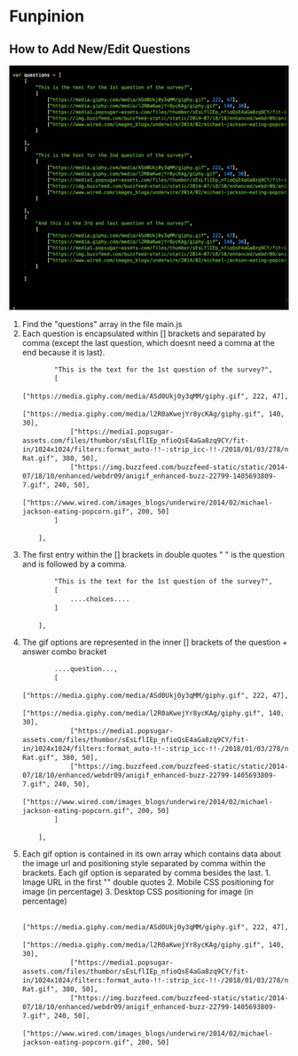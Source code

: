 # Funpinion

## How to Add New/Edit Questions

![alt text](add-question.png "Tips for adding questions screenshot")

1. Find the "questions" array in the file main.js
2. Each question is encapsulated within [] brackets and separated by comma (except the last question, which doesnt need a comma at the end because it is last). 
	```[
			"This is the text for the 1st question of the survey?",
			[
				["https://media.giphy.com/media/ASd0Ukj0y3qMM/giphy.gif", 222, 47],
				["https://media.giphy.com/media/l2R0aKwejYr8ycKAg/giphy.gif", 140, 30],
			 	["https://media1.popsugar-assets.com/files/thumbor/sEsLflIEp_nfioQsE4aGa8zq9CY/fit-in/1024x1024/filters:format_auto-!!-:strip_icc-!!-/2018/01/03/278/n/1922398/addurlYAmgaN/i/Nope-Rat.gif", 380, 50],
				["https://img.buzzfeed.com/buzzfeed-static/static/2014-07/18/10/enhanced/webdr09/anigif_enhanced-buzz-22799-1405693809-7.gif", 240, 50],
				["https://www.wired.com/images_blogs/underwire/2014/02/michael-jackson-eating-popcorn.gif", 200, 50]
			]

		],
	```
3. The first entry within the [] brackets in double quotes " " is the question and is followed by a comma.
	```[
			"This is the text for the 1st question of the survey?",
			[
				....choices....
			]

		],
	```
4. The gif options are represented in the inner [] brackets of the question + answer combo bracket
	```[
			....question...,
			[
				["https://media.giphy.com/media/ASd0Ukj0y3qMM/giphy.gif", 222, 47],
				["https://media.giphy.com/media/l2R0aKwejYr8ycKAg/giphy.gif", 140, 30],
			 	["https://media1.popsugar-assets.com/files/thumbor/sEsLflIEp_nfioQsE4aGa8zq9CY/fit-in/1024x1024/filters:format_auto-!!-:strip_icc-!!-/2018/01/03/278/n/1922398/addurlYAmgaN/i/Nope-Rat.gif", 380, 50],
				["https://img.buzzfeed.com/buzzfeed-static/static/2014-07/18/10/enhanced/webdr09/anigif_enhanced-buzz-22799-1405693809-7.gif", 240, 50],
				["https://www.wired.com/images_blogs/underwire/2014/02/michael-jackson-eating-popcorn.gif", 200, 50]
			]

		],
	```
5. Each gif option is contained in its own array which contains data about the image url and positioning style separated by comma within the brackets. Each gif option is separated by comma besides the last.
		1. Image URL in the first "" double quotes
		2. Mobile CSS positioning for image (in percentage)
		3. Desktop CSS positioning for image (in percentage)
	```
				["https://media.giphy.com/media/ASd0Ukj0y3qMM/giphy.gif", 222, 47],
				["https://media.giphy.com/media/l2R0aKwejYr8ycKAg/giphy.gif", 140, 30],
			 	["https://media1.popsugar-assets.com/files/thumbor/sEsLflIEp_nfioQsE4aGa8zq9CY/fit-in/1024x1024/filters:format_auto-!!-:strip_icc-!!-/2018/01/03/278/n/1922398/addurlYAmgaN/i/Nope-Rat.gif", 380, 50],
				["https://img.buzzfeed.com/buzzfeed-static/static/2014-07/18/10/enhanced/webdr09/anigif_enhanced-buzz-22799-1405693809-7.gif", 240, 50],
				["https://www.wired.com/images_blogs/underwire/2014/02/michael-jackson-eating-popcorn.gif", 200, 50]
		
	```
